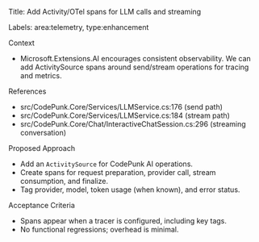 Title: Add Activity/OTel spans for LLM calls and streaming

Labels: area:telemetry, type:enhancement

Context
- Microsoft.Extensions.AI encourages consistent observability. We can add ActivitySource spans around send/stream operations for tracing and metrics.

References
- src/CodePunk.Core/Services/LLMService.cs:176 (send path)
- src/CodePunk.Core/Services/LLMService.cs:184 (stream path)
- src/CodePunk.Core/Chat/InteractiveChatSession.cs:296 (streaming conversation)

Proposed Approach
- Add an `ActivitySource` for CodePunk AI operations.
- Create spans for request preparation, provider call, stream consumption, and finalize.
- Tag provider, model, token usage (when known), and error status.

Acceptance Criteria
- Spans appear when a tracer is configured, including key tags.
- No functional regressions; overhead is minimal.

